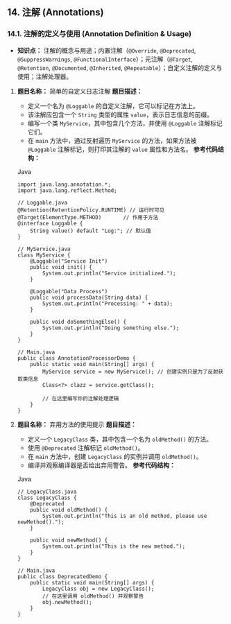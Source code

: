 ## 14. 注解 (Annotations)

### 14.1. 注解的定义与使用 (Annotation Definition & Usage)

- **知识点：** 注解的概念与用途；内置注解（`@Override`, `@Deprecated`, `@SuppressWarnings`, `@FunctionalInterface`）；元注解（`@Target`, `@Retention`, `@Documented`, `@Inherited`, `@Repeatable`）；自定义注解的定义与使用；注解处理器。

1. **题目名称：** 简单的自定义日志注解 **题目描述：**

   - 定义一个名为 `@Loggable` 的自定义注解，它可以标记在方法上。
   - 该注解应包含一个 `String` 类型的属性 `value`，表示日志信息的前缀。
   - 编写一个类 `MyService`，其中包含几个方法，并使用 `@Loggable` 注解标记它们。
   - 在 `main` 方法中，通过反射遍历 `MyService` 的方法，如果方法被 `@Loggable` 注解标记，则打印其注解的 `value` 属性和方法名。 **参考代码结构：**

   Java

   ```
   import java.lang.annotation.*;
   import java.lang.reflect.Method;
   
   // Loggable.java
   @Retention(RetentionPolicy.RUNTIME) // 运行时可见
   @Target(ElementType.METHOD)       // 作用于方法
   @interface Loggable {
       String value() default "Log:"; // 默认值
   }
   
   // MyService.java
   class MyService {
       @Loggable("Service Init")
       public void init() {
           System.out.println("Service initialized.");
       }
   
       @Loggable("Data Process")
       public void processData(String data) {
           System.out.println("Processing: " + data);
       }
   
       public void doSomethingElse() {
           System.out.println("Doing something else.");
       }
   }
   
   // Main.java
   public class AnnotationProcessorDemo {
       public static void main(String[] args) {
           MyService service = new MyService(); // 创建实例只是为了反射获取类信息
           Class<?> clazz = service.getClass();
   
           // 在这里编写你的注解处理逻辑
       }
   }
   ```

2. **题目名称：** 弃用方法的使用提示 **题目描述：**

   - 定义一个 `LegacyClass` 类，其中包含一个名为 `oldMethod()` 的方法。
   - 使用 `@Deprecated` 注解标记 `oldMethod()`。
   - 在 `main` 方法中，创建 `LegacyClass` 的实例并调用 `oldMethod()`。
   - 编译并观察编译器是否给出弃用警告。 **参考代码结构：**

   Java

   ```
   // LegacyClass.java
   class LegacyClass {
       @Deprecated
       public void oldMethod() {
           System.out.println("This is an old method, please use newMethod().");
       }
   
       public void newMethod() {
           System.out.println("This is the new method.");
       }
   }
   
   // Main.java
   public class DeprecatedDemo {
       public static void main(String[] args) {
           LegacyClass obj = new LegacyClass();
           // 在这里调用 oldMethod() 并观察警告
           obj.newMethod();
       }
   }
   ```
